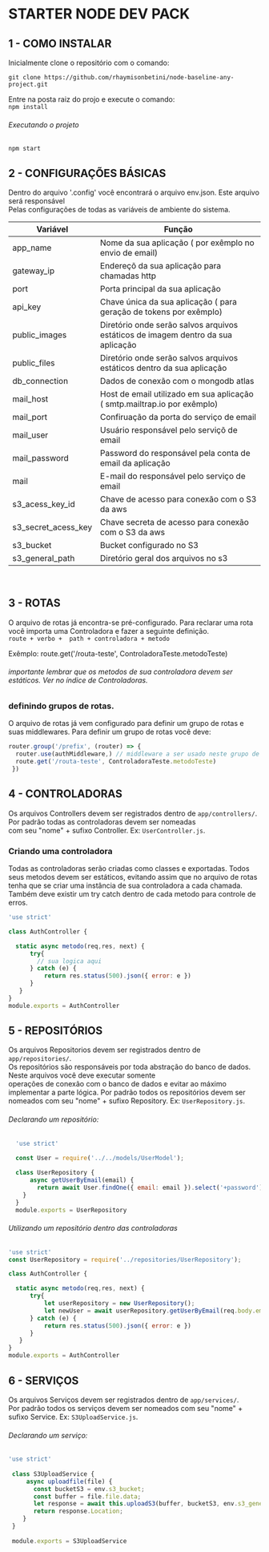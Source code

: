 #  STARTER NODE DEV PACK

## 1 - COMO INSTALAR
  
  Inicialmente clone o repositório com o comando: <br/>
 ```
git clone https://github.com/rhaymisonbetini/node-baseline-any-project.git
```
  
  Entre na posta raiz do projo e execute o comando: <br/>
  ``` npm install ```
  
  ###### Executando o projeto
  ``` npm start ```

## 2 - CONFIGURAÇÕES BÁSICAS

  Dentro do arquivo '.config' você encontrará o arquivo env.json. Este arquivo será responsável <br/>
  Pelas configurações de todas as variáveis de ambiente do sistema.
  
  |  Variável  |   Função  |
  | ------------------- | ------------------- |
  |  app_name |  Nome da sua aplicação  ( por exêmplo no envio de email) |
  |  gateway_ip |  Endereçõ da sua aplicação para chamadas http |
  |     port    |  Porta principal da sua aplicação |
  |  api_key    |  Chave única da sua aplicação ( para geração de tokens por exêmplo) |
  | public_images | Diretório onde serão salvos arquivos estáticos de imagem dentro da sua aplicação |
  | public_files  | Diretório onde serão salvos arquivos estáticos  dentro da sua aplicação |                |
  | db_connection | Dados de conexão com o mongodb atlas |
  | mail_host     | Host de email utilizado em sua aplicação ( smtp.mailtrap.io por exêmplo)
  | mail_port     | Confiruação da porta do serviço de email |
  | mail_user     | Usuário responsável pelo serviçõ de email |
  | mail_password | Password do responsável pela conta de email da aplicação |
  | mail | E-mail do responsável pelo serviço de email |
  | s3_acess_key_id | Chave de acesso para conexão com o S3 da aws |
  | s3_secret_acess_key | Chave secreta de acesso para conexão com o S3 da aws |
  | s3_bucket | Bucket configurado no S3 |
  | s3_general_path | Diretório geral dos arquivos no s3 |
  
  <br>
  
  ## 3 - ROTAS
  
  O arquivo de rotas já encontra-se pré-configurado. Para reclarar uma rota você importa uma Controladora e fazer a seguinte definição.<br/>
  ```route + verbo +  path + controladora + metodo ``` <br/>
  
  Exêmplo:
  route.get('/routa-teste', ControladoraTeste.metodoTeste)
  
  ###### importante lembrar que os metodos de sua controladora devem ser estáticos. Ver no índice de Controladoras.
  
  ### definindo grupos de rotas.

  O arquivo de rotas já vem configurado para definir um grupo de rotas e suas middlewares. Para definir um grupo de rotas você deve: <br/>

  ```javascript
  router.group('/prefix', (router) => {
    router.use(authMiddleware,) // middleware a ser usado neste grupo de rotas;
    route.get('/routa-teste', ControladoraTeste.metodoTeste)
   })
  ```

  
  ## 4 - CONTROLADORAS
  
  Os arquivos Controllers devem ser registrados dentro de ```app/controllers/```. Por padrão todas as controladoras devem ser nomeadas <br/>
  com seu "nome" + sufixo Controller. Ex: ```UserController.js```. <br/>
  
  ### Criando uma controladora

  Todas as controladoras serão criadas como classes e exportadas. Todos seus metodos devem ser estáticos, evitando assim que no arquivo de rotas<br/>
  tenha que se criar uma instância de sua controladora a cada chamada. Também deve existir um try catch dentro de cada metodo para controle de erros.
  ``` javascript 	
  'use strict'

  class AuthController {
  
    static async metodo(req,res, next) {
        try{
          // sua logica aqui
        } catch (e) {
            return res.status(500).json({ error: e })
        }
     }
  }
  module.exports = AuthController
  ```
  
  ## 5 - REPOSITÓRIOS
  
  Os arquivos Repositorios devem ser registrados dentro de ```app/repositories/```. <br/> 
  Os repositórios são responsáveis por toda abstração do banco de dados. Neste arquivos você deve executar somente <br/>
  operações de conexão com o banco de dados e evitar ao máximo implementar a parte lógica.
  Por padrão todos os repositórios devem ser nomeados com seu "nome" + sufixo Repository. Ex: ```UserRepository.js```. <br/>

  ###### Declarando um repositório:

  ```javascript
    'use strict'
    
    const User = require('../../models/UserModel');

    class UserRepository {
        async getUserByEmail(email) {
          return await User.findOne({ email: email }).select('+password');
      }
    }
    module.exports = UserRepository
  ```

  ###### Utilizando um repositório dentro das controladoras

  ``` javascript 	
  'use strict'
  const UserRepository = require('../repositories/UserRepository');

  class AuthController {
  
    static async metodo(req,res, next) {
        try{
            let userRepository = new UserRepository();
            let newUser = await userRepository.getUserByEmail(req.body.email)
        } catch (e) {
            return res.status(500).json({ error: e })
        }
     }
  }
  module.exports = AuthController
  ```
  
  ## 6 - SERVIÇOS
  
  Os arquivos Serviços devem ser registrados dentro de ```app/services/```. <br/> 
  Por padrão todos os serviços devem ser nomeados com seu "nome" + sufixo Service. Ex: ```S3UploadService.js```. <br/>
  
   ###### Declarando um serviço:
   
   ``` javascript
   'use strict'
    
    class S3UploadService {
        async uploadfile(file) {
          const bucketS3 = env.s3_bucket;
          const buffer = file.file.data;
          let response = await this.uploadS3(buffer, bucketS3, env.s3_general_path);
          return response.Location;
       }
    }
    
    module.exports = S3UploadService
   ```
  
  
